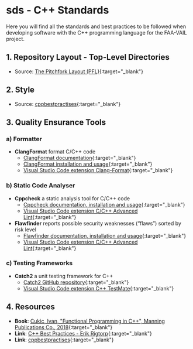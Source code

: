 # sds - C++ Standards

Here you will find all the standards and best practices to be followed when developing software with the C++ programming language for the FAA-VAIL project.

## 1. Repository Layout - Top-Level Directories

- Source: [The Pitchfork Layout (PFL)](https://api.csswg.org/bikeshed/?force=1&url=https://raw.githubusercontent.com/vector-of-bool/pitchfork/develop/data/spec.bs#tld){:target="_blank"}

## 2. Style

- Source: [cppbestpractises](https://lefticus.gitbooks.io/cpp-best-practices/content/03-Style.html){:target="_blank"}

## 3. Quality Ensurance Tools

### a) Formatter

- **ClangFormat** format C/C++ code
    - [ClangFormat documentation](https://clang.llvm.org/docs/ClangFormat.html){:target="_blank"}
    - [ClangFormat installation and usage](https://www.dynamsoft.com/codepool/vscode-format-c-code-windows-linux.html){:target="_blank"}
    - [Visual Studio Code extension Clang-Format](https://github.com/xaverh/vscode-clang-format-provider){:target="_blank"}

### b) Static Code Analyser

- **Cppcheck** a static analysis tool for C/C++ code
    - [Cppcheck documentation, installation and usage](https://cppcheck.sourceforge.io){:target="_blank"} 
    - [Visual Studio Code extension C/C++ Advanced Lint](https://github.com/jbenden/vscode-c-cpp-flylint){:target="_blank"}
- **Flawfinder** reports possible security weaknesses (“flaws”) sorted by risk level
    - [Flawfinder documentation, installation and usage](https://dwheeler.com/flawfinder/){:target="_blank"} 
    - [Visual Studio Code extension C/C++ Advanced Lint](https://github.com/jbenden/vscode-c-cpp-flylint){:target="_blank"}

### c) Testing Frameworks

- **Catch2** a unit testing framework for C++
    - [Catch2 GitHub repository](https://github.com/catchorg/Catch2){:target="_blank"}
    - [Visual Studio Code extension C++ TestMate](https://github.com/matepek/vscode-catch2-test-adapter){:target="_blank"}

## 4. Resources

- **Book**: [Cukic, Ivan, "Functional Programming in C++", Manning Publications Co., 2018](https://www.manning.com/books/functional-programming-in-c-plus-plus){:target="_blank"}
- **Link**: [C++ Best Practices - Erik Rigtorp](https://rigtorp.se/cpp-best-practices/){:target="_blank"}
- **Link**: [cppbestpractises](https://lefticus.gitbooks.io/cpp-best-practices/content/){:target="_blank"}
